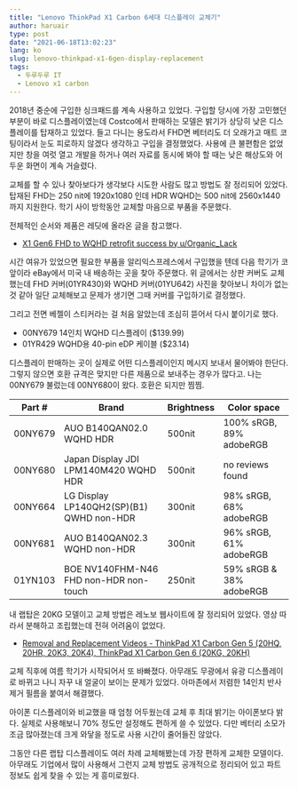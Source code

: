 ```yaml
---
title: "Lenovo ThinkPad X1 Carbon 6세대 디스플레이 교체기"
author: haruair
type: post
date: "2021-06-18T13:02:23"
lang: ko
slug: lenovo-thinkpad-x1-6gen-display-replacement
tags:
  - 두루두루 IT
  - Lenovo x1 carbon
---
```


2018년 중순에 구입한 싱크패드를 계속 사용하고 있었다. 구입할 당시에 가장 고민했던 부분이 바로 디스플레이였는데 Costco에서 판매하는 모델은 밝기가 상당히 낮은 디스플레이를 탑재하고 있었다. 들고 다니는 용도라서 FHD면 베터리도 더 오래가고 매트 코팅이라서 눈도 피로하지 않겠다 생각하고 구입을 결정했었다. 사용에 큰 불편함은 없었지만 창을 여럿 열고 개발을 하거나 여러 자료를 동시에 봐야 할 때는 낮은 해상도와 어두운 화면이 계속 거슬렸다.

교체를 할 수 있나 찾아보다가 생각보다 시도한 사람도 많고 방법도 잘 정리되어 있었다. 탑재된 FHD는 250 nit에 1920x1080 인데 HDR WQHD는 500 nit에 2560x1440 까지 지원한다. 학기 사이 방학동안 교체할 마음으로 부품을 주문했다.

전체적인 순서와 제품은 레딧에 올라온 글을 참고했다.

- [X1 Gen6 FHD to WQHD retrofit success by u/Organic_Lack](https://www.reddit.com/r/thinkpad/comments/bup7oz/x1_gen6_fhd_to_wqhd_retrofit_success/)

시간 여유가 있었으면 필요한 부품을 알리익스프레스에서 구입했을 텐데 다음 학기가 코앞이라 eBay에서 미국 내 배송하는 곳을 찾아 주문했다. 위 글에서는 상판 커버도 교체했는데 FHD 커버(01YR430)와 WQHD 커버(01YU642) 사진을 찾아보니 차이가 없는 것 같아 일단 교체해보고 문제가 생기면 그때 커버를 구입하기로 결정했다.

그리고 전면 베젤이 스티커라는 걸 처음 알았는데 조심히 뜯어서 다시 붙이기로 했다.

- 00NY679 14인치 WQHD 디스플레이 ($139.99)
- 01YR429 WQHD용 40-pin eDP 케이블 ($23.14)

디스플레이 판매하는 곳이 실제로 어떤 디스플레이인지 메시지 보내서 물어봐야 한단다. 그렇지 않으면 호환 규격은 맞지만 다른 제품으로 보내주는 경우가 많다고. 나는 00NY679 불렀는데 00NY680이 왔다. 호환은 되지만 찜찜.

| Part # | Brand | Brightness | Color space |
|-|-|-|-|
| 00NY679 | AUO B140QAN02.0 WQHD HDR | 500nit | 100% sRGB, 89% adobeRGB |
| 00NY680 | Japan Display JDI LPM140M420 WQHD HDR | 500nit | no reviews found |
| 00NY664 | LG Display LP140QH2(SP)(B1) QWHD non-HDR | 300nit | 98% sRGB, 68% adobeRGB |
| 00NY681 | AUO B140QAN02.3 WQHD non-HDR | 300nit | 96% sRGB, 61% adobeRGB |
| 01YN103 | BOE NV140FHM-N46 FHD non-HDR non-touch | 250nit | 59% sRGB & 38% adobeRGB |

내 랩탑은 20KG 모델이고 교체 방법은 레노보 웹사이트에 잘 정리되어 있었다. 영상 따라서 분해하고 조립했는데 전혀 어려움이 없었다.

- [Removal and Replacement Videos - ThinkPad X1 Carbon Gen 5 (20HQ, 20HR, 20K3, 20K4), ThinkPad X1 Carbon Gen 6  (20KG, 20KH)](https://support.lenovo.com/us/en/solutions/HT510695)

교체 직후에 여름 학기가 시작되어서 또 바빠졌다. 아무래도 무광에서 유광 디스플레이로 바뀌고 나니 자꾸 내 얼굴이 보이는 문제가 있었다. 아마존에서 저렴한 14인치 반사 제거 필름을 붙여서 해결했다.

아이폰 디스플레이와 비교했을 때 엄청 어두웠는데 교체 후 최대 밝기는 아이폰보다 밝다. 실제로 사용해보니 70% 정도만 설정해도 편하게 쓸 수 있었다. 다만 베터리 소모가 조금 많아졌는데 크게 와닿을 정도로 사용 시간이 줄어들진 않았다.

그동안 다른 랩탑 디스플레이도 여러 차례 교체해봤는데 가장 편하게 교체한 모델이다. 아무래도 기업에서 많이 사용해서 그런지 교체 방법도 공개적으로 정리되어 있고 파트 정보도 쉽게 찾을 수 있는 게 흥미로웠다.

